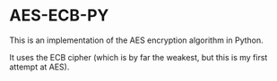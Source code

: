 # AES-ECB-PY

This is an implementation of the AES encryption algorithm in Python.

It uses the ECB cipher (which is by far the weakest, but this is my first attempt at AES).

